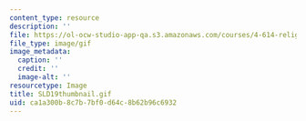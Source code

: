 ```yaml
---
content_type: resource
description: ''
file: https://ol-ocw-studio-app-qa.s3.amazonaws.com/courses/4-614-religious-architecture-and-islamic-cultures-fall-2002/ca1a300b8c7b7bf0d64c8b62b96c6932_SLD19thumbnail.gif
file_type: image/gif
image_metadata:
  caption: ''
  credit: ''
  image-alt: ''
resourcetype: Image
title: SLD19thumbnail.gif
uid: ca1a300b-8c7b-7bf0-d64c-8b62b96c6932
---
```

